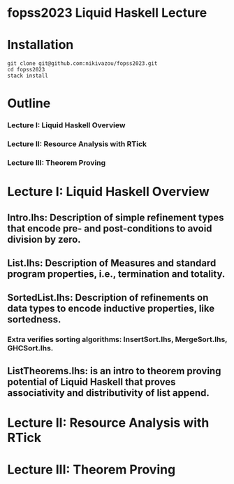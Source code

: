 # fopss2023 Liquid Haskell Lecture 

# Installation

```
git clone git@github.com:nikivazou/fopss2023.git
cd fopss2023
stack install 
```

# Outline 
### Lecture I: Liquid Haskell Overview  
### Lecture II: Resource Analysis with RTick 
### Lecture III: Theorem Proving 


# Lecture I: Liquid Haskell Overview  
## Intro.lhs: Description of simple refinement types that encode pre- and post-conditions to avoid division by zero.  
## List.lhs: Description of Measures and standard program properties, i.e., termination and totality.   
## SortedList.lhs: Description of refinements on data types to encode inductive properties, like sortedness. 
### Extra verifies sorting algorithms: InsertSort.lhs, MergeSort.lhs, GHCSort.lhs.  
## ListTheorems.lhs: is an intro to theorem proving potential of Liquid Haskell that proves associativity and distributivity of list append. 

# Lecture II: Resource Analysis with RTick 

# Lecture III: Theorem Proving 

